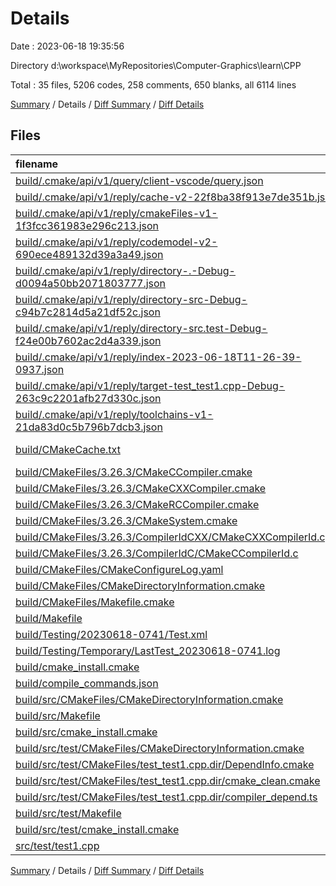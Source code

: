 # Details

Date : 2023-06-18 19:35:56

Directory d:\\workspace\\MyRepositories\\Computer-Graphics\\learn\\CPP

Total : 35 files,  5206 codes, 258 comments, 650 blanks, all 6114 lines

[Summary](results.md) / Details / [Diff Summary](diff.md) / [Diff Details](diff-details.md)

## Files
| filename | language | code | comment | blank | total |
| :--- | :--- | ---: | ---: | ---: | ---: |
| [build/.cmake/api/v1/query/client-vscode/query.json](/build/.cmake/api/v1/query/client-vscode/query.json) | JSON | 1 | 0 | 0 | 1 |
| [build/.cmake/api/v1/reply/cache-v2-22f8ba38f913e7de351b.json](/build/.cmake/api/v1/reply/cache-v2-22f8ba38f913e7de351b.json) | JSON | 1,563 | 0 | 1 | 1,564 |
| [build/.cmake/api/v1/reply/cmakeFiles-v1-1f3fcc361983e296c213.json](/build/.cmake/api/v1/reply/cmakeFiles-v1-1f3fcc361983e296c213.json) | JSON | 175 | 0 | 1 | 176 |
| [build/.cmake/api/v1/reply/codemodel-v2-690ece489132d39a3a49.json](/build/.cmake/api/v1/reply/codemodel-v2-690ece489132d39a3a49.json) | JSON | 92 | 0 | 1 | 93 |
| [build/.cmake/api/v1/reply/directory-.-Debug-d0094a50bb2071803777.json](/build/.cmake/api/v1/reply/directory-.-Debug-d0094a50bb2071803777.json) | JSON | 14 | 0 | 1 | 15 |
| [build/.cmake/api/v1/reply/directory-src-Debug-c94b7c2814d5a21df52c.json](/build/.cmake/api/v1/reply/directory-src-Debug-c94b7c2814d5a21df52c.json) | JSON | 14 | 0 | 1 | 15 |
| [build/.cmake/api/v1/reply/directory-src.test-Debug-f24e00b7602ac2d4a339.json](/build/.cmake/api/v1/reply/directory-src.test-Debug-f24e00b7602ac2d4a339.json) | JSON | 14 | 0 | 1 | 15 |
| [build/.cmake/api/v1/reply/index-2023-06-18T11-26-39-0937.json](/build/.cmake/api/v1/reply/index-2023-06-18T11-26-39-0937.json) | JSON | 132 | 0 | 1 | 133 |
| [build/.cmake/api/v1/reply/target-test_test1.cpp-Debug-263c9c2201afb27d330c.json](/build/.cmake/api/v1/reply/target-test_test1.cpp-Debug-263c9c2201afb27d330c.json) | JSON | 144 | 0 | 1 | 145 |
| [build/.cmake/api/v1/reply/toolchains-v1-21da83d0c5b796b7dcb3.json](/build/.cmake/api/v1/reply/toolchains-v1-21da83d0c5b796b7dcb3.json) | JSON | 137 | 0 | 1 | 138 |
| [build/CMakeCache.txt](/build/CMakeCache.txt) | CMake Cache | 391 | 0 | 91 | 482 |
| [build/CMakeFiles/3.26.3/CMakeCCompiler.cmake](/build/CMakeFiles/3.26.3/CMakeCCompiler.cmake) | CMake | 55 | 0 | 18 | 73 |
| [build/CMakeFiles/3.26.3/CMakeCXXCompiler.cmake](/build/CMakeFiles/3.26.3/CMakeCXXCompiler.cmake) | CMake | 64 | 0 | 20 | 84 |
| [build/CMakeFiles/3.26.3/CMakeRCCompiler.cmake](/build/CMakeFiles/3.26.3/CMakeRCCompiler.cmake) | CMake | 6 | 0 | 1 | 7 |
| [build/CMakeFiles/3.26.3/CMakeSystem.cmake](/build/CMakeFiles/3.26.3/CMakeSystem.cmake) | CMake | 11 | 0 | 5 | 16 |
| [build/CMakeFiles/3.26.3/CompilerIdCXX/CMakeCXXCompilerId.cpp](/build/CMakeFiles/3.26.3/CompilerIdCXX/CMakeCXXCompilerId.cpp) | C++ | 648 | 63 | 145 | 856 |
| [build/CMakeFiles/3.26.3/CompilerIdC/CMakeCCompilerId.c](/build/CMakeFiles/3.26.3/CompilerIdC/CMakeCCompilerId.c) | C | 659 | 61 | 147 | 867 |
| [build/CMakeFiles/CMakeConfigureLog.yaml](/build/CMakeFiles/CMakeConfigureLog.yaml) | YAML | 581 | 4 | 26 | 611 |
| [build/CMakeFiles/CMakeDirectoryInformation.cmake](/build/CMakeFiles/CMakeDirectoryInformation.cmake) | CMake | 12 | 0 | 5 | 17 |
| [build/CMakeFiles/Makefile.cmake](/build/CMakeFiles/Makefile.cmake) | CMake | 53 | 0 | 6 | 59 |
| [build/Makefile](/build/Makefile) | Makefile | 69 | 44 | 41 | 154 |
| [build/Testing/20230618-0741/Test.xml](/build/Testing/20230618-0741/Test.xml) | XML | 34 | 0 | 1 | 35 |
| [build/Testing/Temporary/LastTest_20230618-0741.log](/build/Testing/Temporary/LastTest_20230618-0741.log) | Log | 3 | 0 | 1 | 4 |
| [build/cmake_install.cmake](/build/cmake_install.cmake) | CMake | 46 | 0 | 10 | 56 |
| [build/compile_commands.json](/build/compile_commands.json) | JSON | 8 | 0 | 0 | 8 |
| [build/src/CMakeFiles/CMakeDirectoryInformation.cmake](/build/src/CMakeFiles/CMakeDirectoryInformation.cmake) | CMake | 12 | 0 | 5 | 17 |
| [build/src/Makefile](/build/src/Makefile) | Makefile | 62 | 40 | 38 | 140 |
| [build/src/cmake_install.cmake](/build/src/cmake_install.cmake) | CMake | 37 | 0 | 9 | 46 |
| [build/src/test/CMakeFiles/CMakeDirectoryInformation.cmake](/build/src/test/CMakeFiles/CMakeDirectoryInformation.cmake) | CMake | 12 | 0 | 5 | 17 |
| [build/src/test/CMakeFiles/test_test1.cpp.dir/DependInfo.cmake](/build/src/test/CMakeFiles/test_test1.cpp.dir/DependInfo.cmake) | CMake | 14 | 0 | 6 | 20 |
| [build/src/test/CMakeFiles/test_test1.cpp.dir/cmake_clean.cmake](/build/src/test/CMakeFiles/test_test1.cpp.dir/cmake_clean.cmake) | CMake | 12 | 0 | 2 | 14 |
| [build/src/test/CMakeFiles/test_test1.cpp.dir/compiler_depend.ts](/build/src/test/CMakeFiles/test_test1.cpp.dir/compiler_depend.ts) | TypeScript | 2 | 0 | 1 | 3 |
| [build/src/test/Makefile](/build/src/test/Makefile) | Makefile | 89 | 46 | 47 | 182 |
| [build/src/test/cmake_install.cmake](/build/src/test/cmake_install.cmake) | CMake | 33 | 0 | 7 | 40 |
| [src/test/test1.cpp](/src/test/test1.cpp) | C++ | 7 | 0 | 4 | 11 |

[Summary](results.md) / Details / [Diff Summary](diff.md) / [Diff Details](diff-details.md)